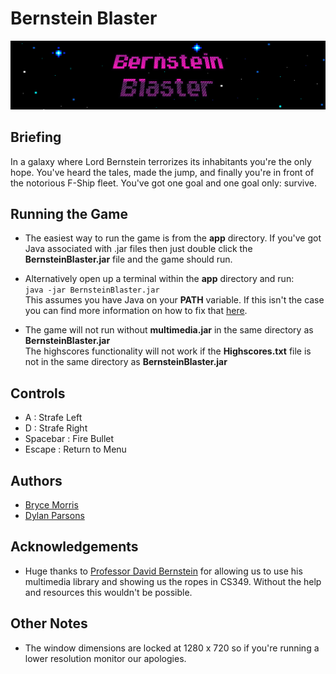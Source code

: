 # Bernstein Blaster

![Bernstein Blaster Main Menu](https://github.com/morrisbc/BernsteinBlaster/blob/master/BernsteinBlasterMenu.PNG)

## Briefing
In a galaxy where Lord Bernstein terrorizes its inhabitants you're the only hope.
You've heard the tales, made the jump, and finally you're in front of the 
notorious F-Ship fleet. You've got one goal and one goal only: survive.

## Running the Game
- The easiest way to run the game is from the **app** directory. If you've got Java associated
  with .jar files then just double click the **BernsteinBlaster.jar** file and the game should run.  

- Alternatively open up a terminal within the **app** directory and run:  
  ```java -jar BernsteinBlaster.jar```  
  This assumes you have Java on your **PATH** variable. If this isn't the case you can find more
  information on how to fix that [here](https://www.java.com/en/download/help/path.xml).

- The game will not run without **multimedia.jar** in the same directory as **BernsteinBlaster.jar**  
  The highscores functionality will not work if the **Highscores.txt** file is not in the same directory
  as **BernsteinBlaster.jar**

## Controls
- A : Strafe Left  
- D : Strafe Right  
- Spacebar : Fire Bullet  
- Escape : Return to Menu

## Authors
- [Bryce Morris](https://github.com/morrisbc)  
- [Dylan Parsons](https://github.com/dylan22554)

## Acknowledgements
- Huge thanks to [Professor David Bernstein](https://users.cs.jmu.edu/bernstdh/Web/index.html)
  for allowing us to use his multimedia library and showing us the ropes in CS349. Without the
  help and resources this wouldn't be possible.

## Other Notes
- The window dimensions are locked at 1280 x 720 so if you're running a lower resolution
  monitor our apologies.
